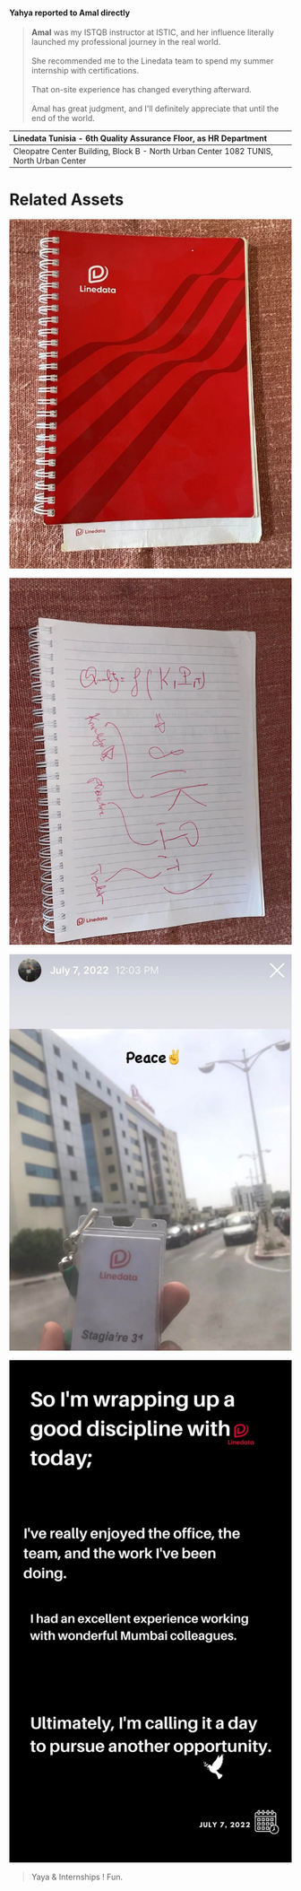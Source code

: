 #### Yahya reported to Amal directly

> <b>Amal</b> was my ISTQB instructor at ISTIC, and her influence literally launched my professional journey in the real world.
> <br><br>She recommended me to the Linedata team to spend my summer internship with certifications.
> <br><br>That on-site experience has changed everything afterward.
> <br><br>Amal has great judgment, and I'll definitely appreciate that until the end of the world.


|Linedata Tunisia - 6th Quality Assurance Floor, as HR Department |
|:---|
| Cleopatre Center Building, Block B - North Urban Center 1082 TUNIS, North Urban Center |


# Related Assets

![I passed AWS CCP and AZ-700 using this](assets/linedata/linedata-notebook.jpg)

![Best Notes Taking Ever!](assets/linedata/notes-on-linedata.jpg)

![The real Goodbye!](assets/linedata/office-badge-bye.jpg)

![Finally out OF poverty!](assets/linedata/linedata-to-NGCSC.jpg)


> Yaya & Internships ! Fun.